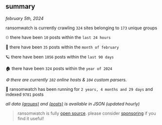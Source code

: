 
## summary
_february 5th, 2024_

ransomwatch is currently crawling `324` sites belonging to `173` unique groups

⏲ there have been `10` posts within the `last 24 hours`

🦈 there have been `35` posts within the `month of february`

🪐 there have been `1056` posts within the `last 90 days`

🏚 there have been `324` posts within the `year of 2024`

_⚙️ there are currently `102` online hosts & `104` custom parsers._

🦕 ransomwatch has been running for `2 years, 4 months and 29 days` and indexed `9781` posts

_all data  [(groups)](http://ransomwhat.telemetry.ltd/groups) and [(posts)](http://ransomwhat.telemetry.ltd/posts) is available in JSON (updated hourly)_

> ransomwatch is fully [open source](https://github.com/joshhighet/ransomwatch#ransomwatch--). please consider [sponsoring](https://github.com/sponsors/joshhighet) if you find it useful!
